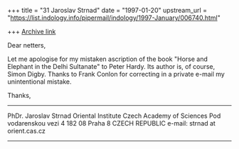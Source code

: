+++
title = "31 Jaroslav Strnad"
date = "1997-01-20"
upstream_url = "https://list.indology.info/pipermail/indology/1997-January/006740.html"

+++
[Archive link](https://list.indology.info/pipermail/indology/1997-January/006740.html)

Dear netters, 

Let me apologise for my mistaken ascription of the book "Horse and 
Elephant in the Delhi Sultanate" to Peter Hardy. Its author is, of course, 
Simon Digby. Thanks to Frank Conlon for correcting in a private e-mail my 
unintentional mistake.

Thanks,



_____________________________
PhDr. Jaroslav Strnad
Oriental Institute
Czech Academy of Sciences
Pod vodarenskou vezi 4
182 08 Praha 8
CZECH REPUBLIC
e-mail: strnad at orient.cas.cz
______________________________




